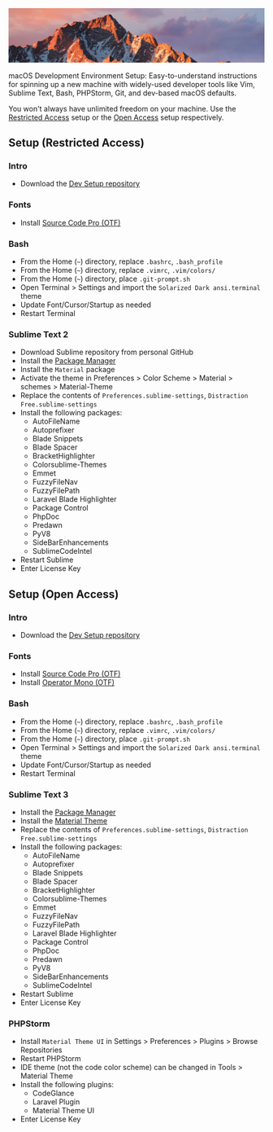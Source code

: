 <p align="center">
    <img src="https://raw.githubusercontent.com/austintoddj/dev-setup/master/Screenshots/header.jpg">
</p>

macOS Development Environment Setup: Easy-to-understand instructions for spinning up a new machine with widely-used developer tools like Vim, Sublime Text, Bash, PHPStorm, Git, and dev-based macOS defaults.

You won't always have unlimited freedom on your machine. Use the [Restricted Access](#setup-restricted-access) setup or the [Open Access](#setup-open-access) setup respectively.

## Setup (Restricted Access)

### Intro

- Download the [Dev Setup repository](https://github.com/austintoddj/dev-setup)

### Fonts

- Install [Source Code Pro (OTF)](https://github.com/austintoddj/dev-setup/tree/master/Fonts/Source%20Code%20Pro)

### Bash

- From the Home (`~`) directory, replace `.bashrc`, `.bash_profile`
- From the Home (`~`) directory, replace `.vimrc`, `.vim/colors/`
- From the Home (`~`) directory, place `.git-prompt.sh`
- Open Terminal > Settings and import the `Solarized Dark ansi.terminal` theme
- Update Font/Cursor/Startup as needed
- Restart Terminal

### Sublime Text 2

- Download Sublime repository from personal GitHub
- Install the [Package Manager](https://packagecontrol.io/installation)
- Install the `Material` package
- Activate the theme in Preferences > Color Scheme > Material > schemes > Material-Theme
- Replace the contents of `Preferences.sublime-settings`, `Distraction Free.sublime-settings`
- Install the following packages:
    - AutoFileName
    - Autoprefixer
    - Blade Snippets
    - Blade Spacer
    - BracketHighlighter
    - Colorsublime-Themes
    - Emmet
    - FuzzyFileNav
    - FuzzyFilePath
    - Laravel Blade Highlighter
    - Package Control
    - PhpDoc
    - Predawn
    - PyV8
    - SideBarEnhancements
    - SublimeCodeIntel
- Restart Sublime
- Enter License Key

## Setup (Open Access)

### Intro

- Download the [Dev Setup repository](https://github.com/austintoddj/dev-setup)

### Fonts

- Install [Source Code Pro (OTF)](https://github.com/austintoddj/dev-setup/tree/master/Fonts/Source%20Code%20Pro)
- Install [Operator Mono (OTF)](https://github.com/austintoddj/dev-setup/tree/master/Fonts/Operator%20Mono)

### Bash

- From the Home (`~`) directory, replace `.bashrc`, `.bash_profile`
- From the Home (`~`) directory, replace `.vimrc`, `.vim/colors/`
- From the Home (`~`) directory, place `.git-prompt.sh`
- Open Terminal > Settings and import the `Solarized Dark ansi.terminal` theme
- Update Font/Cursor/Startup as needed
- Restart Terminal

### Sublime Text 3

- Install the [Package Manager](https://packagecontrol.io/installation)
- Install the [Material Theme](https://github.com/equinusocio/material-theme)
- Replace the contents of `Preferences.sublime-settings`, `Distraction Free.sublime-settings`
- Install the following packages:
    - AutoFileName
    - Autoprefixer
    - Blade Snippets
    - Blade Spacer
    - BracketHighlighter
    - Colorsublime-Themes
    - Emmet
    - FuzzyFileNav
    - FuzzyFilePath
    - Laravel Blade Highlighter
    - Package Control
    - PhpDoc
    - Predawn
    - PyV8
    - SideBarEnhancements
    - SublimeCodeIntel
- Restart Sublime
- Enter License Key

### PHPStorm

- Install `Material Theme UI` in Settings > Preferences > Plugins > Browse Repositories
- Restart PHPStorm
- IDE theme (not the code color scheme) can be changed in Tools > Material Theme
- Install the following plugins:
    - CodeGlance
    - Laravel Plugin
    - Material Theme UI
- Enter License Key












